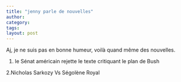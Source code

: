 ```yaml
---
title: "jenny parle de nouvelles"
author:
category: 
tags: 
layout: post
---
```

Aj, je ne suis pas en bonne humeur, voilà quand même des nouvelles.

1. le Sénat américain rejette le texte critiquant le plan de Bush

2.Nicholas Sarkozy Vs Ségolène Royal 

